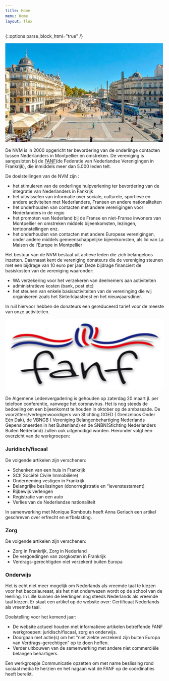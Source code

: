 ```yaml
---
title: Home
menu: Home
layout: flex
---
```


{::options parse_block_html="true" /}

<div class="col2">

![Place de la Comedie](/assets/images/site/Place-de-la-comedie_format_380x270.jpg)

De NVM is in 2000 opgericht ter bevordering van de onderlinge contacten tussen Nederlanders in Montpellier en omstreken. De vereniging is aangesloten bij de [FANF](http://www.fanf.fr)(de Federatie van Nederlandse Verenigingen in Frankrijk), die inmiddels meer dan 5.000 leden telt.

De doelstellingen van de NVM zijn :

- het stimuleren van de onderlinge hulpverlening ter bevordering van de integratie van Nederlanders in Fankrijk
- het uitwisselen van informatie over sociale, culturele, sportieve en andere activiteiten met Nederlanders, Fransen en andere nationaliteiten
- het onderhouden van contacten met andere verenigingen voor Nederlanders in de regio
- het promoten van Nederland bij de Franse en niet-Franse inwoners van Montpellier en omstreken middels bijeenkomsten, lezingen, tentoonstellingen enz.
- het onderhouden van contacten met andere Europese verenigingen, onder andere middels gemeenschappelijke bijeenkomsten, als lid van La Maison de l’Europe in Montpellier

Het bestuur van de NVM bestaat uit actieve leden die zich belangeloos inzetten. Daarnaast kent de vereniging donateurs die de vereniging steunen met een bijdrage van 10 euro per jaar. Deze bijdrage financiert de basiskosten van de vereniging waaronder:

- WA verzekering voor het verzekeren van deelnemers aan activiteiten
- administratieve kosten (bank, post etc)
- het steunen van enkele basisactiviteiten van de vereninging die wij organiseren zoals het Sinterklaasfeest en het nieuwjaarsdiner.

In ruil hiervoor hebben de donateurs een gereduceerd tarief voor de meeste van onze activiteiten.

</div>
<div class="col2">

<img src="/assets/images/logo_fanf.png" width="100%" height="227">

De Algemene Ledenvergadering is gehouden op zaterdag 20 maart jl. per telefoon conferentie, vanwege het coronavirus.
Het is nog steeds de bedoeling om een bijeenkomst te houden in oktober op de ambassade. De voorzitters/vertegenwoordigers van Stichting GOED ( Grenzeloos Onder Eén Dak), de VBNGB ( Vereniging Belangenbehartiging Nederlands Gepensioneerden in het Buitenland) en de SNBN(Stichting Nederlanders Buiten Nederland) zullen ook uitgenodigd worden.
Hieronder volgt een overzicht van de werkgroepen:

### Juridisch/fiscaal

De volgende artikelen zijn verschenen:
* Schenken van een huis in Frankrijk
* SCI( Société Civile Immobilière)
* Onderneming vestigen in Frankrijk
* Belangrijke beslissingen (donorregistratie en “levenstestament) 
* Rijbewijs verlengen
* Registratie van een auto
* Verlies van de Nederlandse nationaliteit

In samenwerking met Monique Rombouts heeft Anna Gerlach een artikel geschreven over erfrecht en erfbelasting.

### Zorg

De volgende artikelen zijn verschenen:

* Zorg in Frankrijk, Zorg in Nederland
* De vergoedingen van zorgkosten in Frankrijk
* Verdrags-gerechtigden niet verzekerd buiten Europa
 
### Onderwijs

Het is echt niet meer mogelijk om Nederlands als vreemde taal te kiezen voor het baccalaureaat, als het niet onderwezen wordt op de school van de leerling. In Lille kunnen de leerlingen nog steeds Nederlands als vreemde taal kiezen. Er staat een artikel op de website over: Certificaat Nederlands als vreemde taal.

Doelstelling voor het komend jaar:

* De website actueel houden met informatieve artikelen betreffende FANF werkgroepen: juridisch/fiscaal, zorg en onderwijs.
* Doorgaan met actie(s) om het “niet ziekte verzekerd zijn buiten Europa van Verdrags-gerechtigen” op te doen heffen.
* Verder uitbouwen van de samenwerking met andere niet commerciële belangen behartigers.

Een werkgroepje Communicatie opzetten om met name beslissing rond sociaal media te herzien en het nagaan wat de FANF op de coördinaties heeft bereikt.

</div>
